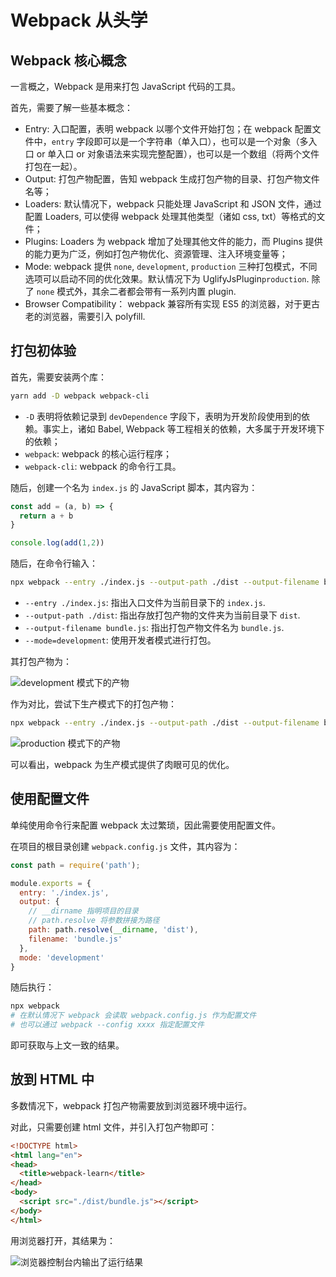 # Webpack 从头学

## Webpack 核心概念

一言概之，Webpack 是用来打包 JavaScript 代码的工具。

首先，需要了解一些基本概念：

- Entry: 入口配置，表明 webpack 以哪个文件开始打包；在 webpack 配置文件中，`entry` 字段即可以是一个字符串（单入口），也可以是一个对象（多入口 or 单入口 or 对象语法来实现完整配置），也可以是一个数组（将两个文件打包在一起）。
- Output: 打包产物配置，告知 webpack 生成打包产物的目录、打包产物文件名等；
- Loaders: 默认情况下，webpack 只能处理 JavaScript 和 JSON 文件，通过配置 Loaders, 可以使得 webpack 处理其他类型（诸如 css, txt）等格式的文件；
- Plugins: Loaders 为 webpack 增加了处理其他文件的能力，而 Plugins 提供的能力更为广泛，例如打包产物优化、资源管理、注入环境变量等；
- Mode: webpack 提供 `none`, `development`, `production` 三种打包模式，不同选项可以启动不同的优化效果。默认情况下为 UglifyJsPlugin`production`. 除了 `none` 模式外，其余二者都会带有一系列内置 plugin.
- Browser Compatibility： webpack 兼容所有实现 ES5 的浏览器，对于更古老的浏览器，需要引入 polyfill.

## 打包初体验

首先，需要安装两个库：

```bash
yarn add -D webpack webpack-cli
```

- `-D` 表明将依赖记录到 `devDependence` 字段下，表明为开发阶段使用到的依赖。事实上，诸如 Babel, Webpack 等工程相关的依赖，大多属于开发环境下的依赖；
- `webpack`: webpack 的核心运行程序；
- `webpack-cli`: webpack 的命令行工具。

随后，创建一个名为 `index.js` 的 JavaScript 脚本，其内容为：

```js
const add = (a, b) => {
  return a + b
}

console.log(add(1,2))
```

随后，在命令行输入：

```bash
npx webpack --entry ./index.js --output-path ./dist --output-filename bundle.js --mode=development
```

- `--entry ./index.js`: 指出入口文件为当前目录下的 `index.js`.
- `--output-path ./dist`: 指出存放打包产物的文件夹为当前目录下 `dist`.
- `--output-filename bundle.js`: 指出打包产物文件名为 `bundle.js`.
- `--mode=development`: 使用开发者模式进行打包。

其打包产物为：

![development 模式下的产物](https://img-blog.csdnimg.cn/2021051800124860.png)

作为对比，尝试下生产模式下的打包产物：

```bash
npx webpack --entry ./index.js --output-path ./dist --output-filename bundle.js --mode=production
```

![production 模式下的产物](https://img-blog.csdnimg.cn/20210518001423629.png)

可以看出，webpack 为生产模式提供了肉眼可见的优化。

## 使用配置文件

单纯使用命令行来配置 webpack 太过繁琐，因此需要使用配置文件。

在项目的根目录创建 `webpack.config.js` 文件，其内容为：

```js
const path = require('path');

module.exports = {
  entry: './index.js',
  output: {
    // __dirname 指明项目的目录
    // path.resolve 将参数拼接为路径
    path: path.resolve(__dirname, 'dist'),
    filename: 'bundle.js'
  },
  mode: 'development'
}
```

随后执行：

```bash
npx webpack 
# 在默认情况下 webpack 会读取 webpack.config.js 作为配置文件
# 也可以通过 webpack --config xxxx 指定配置文件
```

即可获取与上文一致的结果。

## 放到 HTML 中

多数情况下，webpack 打包产物需要放到浏览器环境中运行。

对此，只需要创建 html 文件，并引入打包产物即可：

```html
<!DOCTYPE html>
<html lang="en">
<head>
  <title>webpack-learn</title>
</head>
<body>
  <script src="./dist/bundle.js"></script>
</body>
</html>
```

用浏览器打开，其结果为：

![浏览器控制台内输出了运行结果](https://img-blog.csdnimg.cn/20210518002102939.png)
